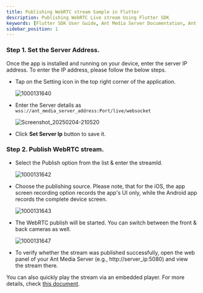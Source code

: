 ```yaml
---
title: Publishing WebRTC stream Sample in Flutter
description: Publishing WebRTC Live stream Using Flutter SDK 
keywords: [Flutter SDK User Guide, Ant Media Server Documentation, Ant Media Server Tutorials]
sidebar_position: 1
---
```


### Step 1. Set the Server Address.
Once the app is installed and running on your device, enter the server IP address. To enter the IP address, please follow the below steps.

- Tap on the Setting icon in the top right corner of the application.
  
  ![1000131640](https://github.com/user-attachments/assets/0ee23ed3-62eb-4bd8-a2cd-55ffb5615e82)

- Enter the Server details as ```wss://ant_media_server_address:Port/live/websocket```

  ![Screenshot_20250204-210520](https://github.com/user-attachments/assets/9eb4d8aa-a96c-469f-9caf-87176e1f8136)


- Click **Set Server Ip** button to save it.

 ### Step 2. Publish WebRTC stream.

- Select the Publish option from the list & enter the streamId.

   ![1000131642](https://github.com/user-attachments/assets/ab6657b2-fcac-41f5-ba48-6ea726207699)

- Choose the publishing source. Please note, that for the iOS, the app screen recording option records the app's UI only, while the Android app records the complete device screen.

  ![1000131643](https://github.com/user-attachments/assets/0b5a37b3-c108-42ca-a102-7f495b03b3dc)

- The WebRTC publish will be started. You can switch between the front & back cameras as well.

  ![1000131647](https://github.com/user-attachments/assets/0b1a8b32-5937-4d66-ab49-7e8c1632f2e2)


- To verify whether the stream was published successfully, open the web panel of your Ant Media Server (e.g., http://server_ip:5080) and view the stream there.

You can also quickly play the stream via an embedded player. For more details, check [this document](https://antmedia.io/docs/guides/playing-live-stream/embedded-web-player/).
